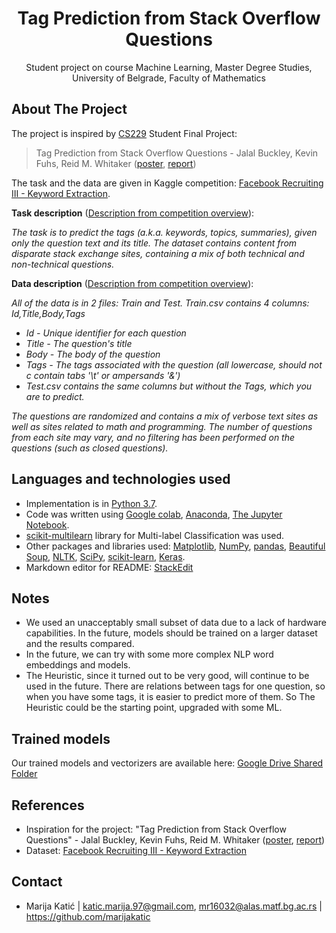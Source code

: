   
  <h1 align="center">Tag Prediction from Stack Overflow Questions </h1>

  <p align="center">
    Student project on course Machine Learning, Master Degree Studies, University of Belgrade, Faculty of Mathematics
    <br>
   
 <!-- ABOUT THE PROJECT -->
## About The Project
The project is inspired by [CS229](http://cs229.stanford.edu/) Student Final Project:

> Tag Prediction from Stack Overflow Questions - Jalal Buckley, Kevin Fuhs, Reid M. Whitaker ([poster](http://cs229.stanford.edu/proj2019spr/poster/78.pdf), [report](http://cs229.stanford.edu/proj2019spr/report/78.pdf))

The task and the data are given in Kaggle competition: [Facebook Recruiting III - Keyword Extraction](https://www.kaggle.com/c/facebook-recruiting-iii-keyword-extraction/overview).

**Task description** (<a href="https://www.kaggle.com/c/facebook-recruiting-iii-keyword-extraction/overview">Description from competition overview</a>):

*The task is to predict the tags (a.k.a. keywords, topics, summaries), given only the question text and its title.
The dataset contains content from disparate stack exchange sites, containing a mix of both technical and non-technical questions.*

**Data description** (<a href="https://www.kaggle.com/c/facebook-recruiting-iii-keyword-extraction/data">Description from competition overview</a>):

*All of the data is in 2 files: Train and Test.*
*Train.csv contains 4 columns: Id,Title,Body,Tags*
* *Id - Unique identifier for each question*
* *Title - The question's title*
* *Body - The body of the question*
* *Tags - The tags associated with the question (all lowercase, should not c contain tabs '\t' or ampersands '&')*
* *Test.csv contains the same columns but without the Tags, which you are to predict.*

*The questions are randomized and contains a mix of verbose text sites as well as sites related to math and programming. The number of questions from each site may vary, and no filtering has been performed on the questions (such as closed questions).*


<!-- LANGUAGES AND TECHNOLOGIES USED -->
## Languages and technologies used

* Implementation is in [Python 3.7](https://www.python.org/).
* Code was written using [Google colab](https://colab.research.google.com/notebooks/intro.ipynb), [Anaconda](https://www.anaconda.com/), [The Jupyter Notebook](https://jupyter.org/).
* [scikit-multilearn](http://scikit.ml/) library for Multi-label Classification was used.
* Other packages and libraries used: [Matplotlib](https://matplotlib.org/), [NumPy](https://numpy.org/), [pandas](https://pandas.pydata.org/), [Beautiful Soup](https://www.crummy.com/software/BeautifulSoup/bs4/doc/), [NLTK](https://www.nltk.org/), [SciPy](https://www.scipy.org/), [scikit-learn](https://scikit-learn.org/stable/), [Keras](https://keras.io/).
* Markdown editor for README: [StackEdit](https://stackedit.io/)

<!-- NOTES -->
## Notes

* We used an unacceptably small subset of data due to a lack of hardware capabilities. In the future, models should be trained on a larger dataset and the results compared.
* In the future, we can try with some more complex NLP word embeddings and models.
* The Heuristic, since it turned out to be very good, will continue to be used in the future. There are relations between tags for one question, so when you have some tags, it is easier to predict more of them. So The Heuristic could be the starting point,  upgraded with some ML.

<!-- MODELS -->
## Trained models

Our trained models and vectorizers are available here:
[Google Drive Shared Folder](https://drive.google.com/drive/folders/1NcJu5kjwG2DOIZdUsXcvJ3XwYY9_lHSE?usp=sharing)

<!-- REFERENCES -->
## References

* Inspiration for the project: "Tag Prediction from Stack Overflow Questions" - Jalal Buckley, Kevin Fuhs, Reid M. Whitaker ([poster](http://cs229.stanford.edu/proj2019spr/poster/78.pdf), [report](http://cs229.stanford.edu/proj2019spr/report/78.pdf))
* Dataset: [Facebook Recruiting III - Keyword Extraction](https://www.kaggle.com/c/facebook-recruiting-iii-keyword-extraction/overview)


<!-- CONTACT -->
## Contact

* Marija Katić | katic.marija.97@gmail.com, mr16032@alas.matf.bg.ac.rs | https://github.com/marijakatic